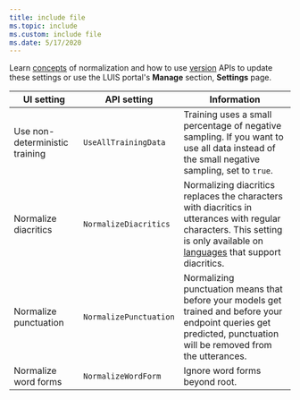 ```yaml
---
title: include file
ms.topic: include
ms.custom: include file
ms.date: 5/17/2020
---
```


Learn [concepts](../concepts/utterances.md#utterance-normalization) of normalization and how to use [version](https://westus.dev.cognitive.microsoft.com/docs/services/5890b47c39e2bb17b84a55ff/operations/versions-update-application-version-settings) APIs to update these settings or use the LUIS portal's **Manage** section, **Settings** page.


|UI setting|API setting|Information|
|--|--|--|
|Use non-deterministic training|`UseAllTrainingData`|Training uses a small percentage of negative sampling. If you want to use all data instead of the small negative sampling, set to `true`. |
|Normalize diacritics|`NormalizeDiacritics`|Normalizing diacritics replaces the characters with diacritics in utterances with regular characters. This setting is only available on [languages](../luis-reference-application-settings.md#diacritics-normalization) that support diacritics.|
|Normalize punctuation|`NormalizePunctuation`|Normalizing punctuation means that before your models get trained and before your endpoint queries get predicted, punctuation will be removed from the utterances.|
|Normalize word forms|`NormalizeWordForm`|Ignore word forms beyond root.|
